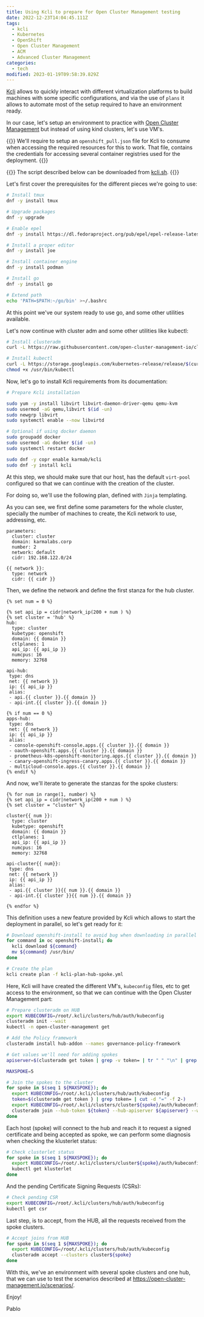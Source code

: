 ```yaml
---
title: Using Kcli to prepare for Open Cluster Management testing
date: 2022-12-23T14:04:45.111Z
tags:
  - kcli
  - Kubernetes
  - OpenShift
  - Open Cluster Management
  - ACM
  - Advanced Cluster Management
categories:
  - tech
modified: 2023-01-19T09:58:39.829Z
---
```


[Kcli](https://github.com/karmab/Kcli) allows to quickly interact with different virtualization platforms to build machines with some specific configurations, and via the use of `plans` it allows to automate most of the setup required to have an environment ready.

In our case, let's setup an environment to practice with [Open Cluster Management](https://open-cluster-management.io/getting-started/quick-start/) but instead of using kind clusters, let's use VM's.

{{<note>}}
We'll require to setup an `openshift_pull.json` file for Kcli to consume when accessing the required resources for this to work. That file, contains the credentials for accessing several container registries used for the deployment.
{{</note>}}

{{<tip>}}
The script described below can be downloaded from [kcli.sh](kcli.sh).
{{</tip>}}

Let's first cover the prerequisites for the different pieces we're going to use:

```sh
# Install tmux
dnf -y install tmux

# Upgrade packages
dnf -y upgrade

# Enable epel
dnf -y install https://dl.fedoraproject.org/pub/epel/epel-release-latest-8.noarch.rpm

# Install a proper editor
dnf -y install joe

# Install container engine
dnf -y install podman

# Install go
dnf -y install go

# Extend path
echo 'PATH=$PATH:~/go/bin' >~/.bashrc
```

At this point we've our system ready to use go, and some other utilities available.

Let's now continue with cluster adm and some other utilities like kubectl:

```sh
# Install clusteradm
curl -L https://raw.githubusercontent.com/open-cluster-management-io/clusteradm/main/install.sh | bash

# Install kubectl
curl -L https://storage.googleapis.com/kubernetes-release/release/$(curl -s https://storage.googleapis.com/kubernetes-release/release/stable.txt)/bin/linux/amd64/kubectl >/usr/bin/kubectl
chmod +x /usr/bin/kubectl

```

Now, let's go to install Kcli requirements from its documentation:

```sh
# Prepare Kcli installation

sudo yum -y install libvirt libvirt-daemon-driver-qemu qemu-kvm
sudo usermod -aG qemu,libvirt $(id -un)
sudo newgrp libvirt
sudo systemctl enable --now libvirtd

# Optional if using docker daemon
sudo groupadd docker
sudo usermod -aG docker $(id -un)
sudo systemctl restart docker

sudo dnf -y copr enable karmab/kcli
sudo dnf -y install kcli
```

At this step, we should make sure that our host, has the default `virt-pool` configured so that we can continue with the creation of the cluster.

For doing so, we'll use the following plan, defined with `Jinja` templating.

As you can see, we first define some parameters for the whole cluster, specially the number of machines to create, the Kcli network to use, addressing, etc.

```jinja
parameters:
  cluster: cluster
  domain: karmalabs.corp
  number: 2
  network: default
  cidr: 192.168.122.0/24

{{ network }}:
  type: network
  cidr: {{ cidr }}

```

Then, we define the network and define the first stanza for the hub cluster.

```jinja
{% set num = 0 %}

{% set api_ip = cidr|network_ip(200 + num ) %}
{% set cluster = 'hub' %}
hub:
  type: cluster
  kubetype: openshift
  domain: {{ domain }}
  ctlplanes: 1
  api_ip: {{ api_ip }}
  numcpus: 16
  memory: 32768

api-hub:
 type: dns
 net: {{ network }}
 ip: {{ api_ip }}
 alias:
 - api.{{ cluster }}.{{ domain }}
 - api-int.{{ cluster }}.{{ domain }}

{% if num == 0 %}
apps-hub:
 type: dns
 net: {{ network }}
 ip: {{ api_ip }}
 alias:
 - console-openshift-console.apps.{{ cluster }}.{{ domain }}
 - oauth-openshift.apps.{{ cluster }}.{{ domain }}
 - prometheus-k8s-openshift-monitoring.apps.{{ cluster }}.{{ domain }}
 - canary-openshift-ingress-canary.apps.{{ cluster }}.{{ domain }}
 - multicloud-console.apps.{{ cluster }}.{{ domain }}
{% endif %}
```

And now, we'll iterate to generate the stanzas for the spoke clusters:

```jinja
{% for num in range(1, number) %}
{% set api_ip = cidr|network_ip(200 + num ) %}
{% set cluster = "cluster" %}

cluster{{ num }}:
  type: cluster
  kubetype: openshift
  domain: {{ domain }}
  ctlplanes: 1
  api_ip: {{ api_ip }}
  numcpus: 16
  memory: 32768

api-cluster{{ num}}:
 type: dns
 net: {{ network }}
 ip: {{ api_ip }}
 alias:
 - api.{{ cluster }}{{ num }}.{{ domain }}
 - api-int.{{ cluster }}{{ num }}.{{ domain }}

{% endfor %}
```

This definition uses a new feature provided by Kcli which allows to start the deployment in parallel, so let's get ready for it:

```sh
# Download openshift-install to avoid bug when downloading in parallel during plan creation
for command in oc openshift-install; do
  kcli download ${command}
  mv ${command} /usr/bin/
done

# Create the plan
kcli create plan -f kcli-plan-hub-spoke.yml
```

Here, Kcli will have created the different VM's, `kubeconfig` files, etc to get access to the environment, so that we can continue with the Open Cluster Management part:

```sh
# Prepare clusteradm on HUB
export KUBECONFIG=/root/.kcli/clusters/hub/auth/kubeconfig
clusteradm init --wait
kubectl -n open-cluster-management get

# Add the Policy framework
clusteradm install hub-addon --names governance-policy-framework

# Get values we'll need for adding spokes
apiserver=$(clusteradm get token | grep -v token= | tr " " "\n" | grep apiserver -A1 | tail -1)

MAXSPOKE=5

# Join the spokes to the cluster
for spoke in $(seq 1 ${MAXSPOKE}); do
  export KUBECONFIG=/root/.kcli/clusters/hub/auth/kubeconfig
  token=$(clusteradm get token } | grep token= | cut -d "=" -f 2-)
  export KUBECONFIG=/root/.kcli/clusters/cluster${spoke}/auth/kubeconfig
  clusteradm join --hub-token ${token} --hub-apiserver ${apiserver} --wait --cluster-name "cluster${spoke}" # --force-internal-endpoint-lookup
done
```

Each host (spoke) will connect to the hub and reach it to request a signed certificate and being accepted as spoke, we can perform some diagnosis when checking the klusterlet status:

```sh
# Check clusterlet status
for spoke in $(seq 1 ${MAXSPOKE}); do
  export KUBECONFIG=/root/.kcli/clusters/cluster${spoke}/auth/kubeconfig
  kubectl get klusterlet
done
```

And the pending Certificate Signing Requests (CSRs):

```sh
# Check pending CSR
export KUBECONFIG=/root/.kcli/clusters/hub/auth/kubeconfig
kubectl get csr
```

Last step, is to accept, from the HUB, all the requests received from the spoke clusters.

```sh
# Accept joins from HUB
for spoke in $(seq 1 ${MAXSPOKE}); do
  export KUBECONFIG=/root/.kcli/clusters/hub/auth/kubeconfig
  clusteradm accept --clusters cluster${spoke}
done
```

With this, we've an environment with several spoke clusters and one hub, that we can use to test the scenarios described at <https://open-cluster-management.io/scenarios/>.

Enjoy!

Pablo
